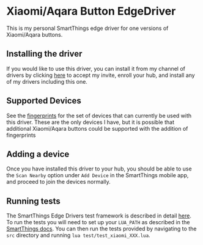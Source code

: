 # Xiaomi/Aqara Button EdgeDriver

This is my personal SmartThings edge driver for one versions of Xiaomi/Aqara buttons.

## Installing the driver

If you would like to use this driver, you can install
it from my channel of drivers by clicking
[here](https://api.smartthings.com/invitation-web/accept?id=68aadc42-709e-4cff-989f-e3bb760c32f8)
to accept my invite, enroll your hub, and install any of my drivers including this one.

## Supported Devices

See the [fingerprints](fingerprints.yml) for the set of devices that can currently be used
with this driver.  These are the only devices I have, but it is possible that additional Xiaomi/Aqara
buttons could be supported with the addition of fingerprints

## Adding a device

Once you have installed this driver to your hub, you should be able to use the `Scan Nearby` option
under `Add Device` in the SmartThings mobile app, and proceed to join the devices normally.

## Running tests

The SmartThings Edge Drivers test framework is described in detail
[here](https://developer-preview.smartthings.com/edge-device-drivers/driver_tests.html).  To run
the tests you will need to set up your `LUA_PATH` as described in the
[SmartThings docs](https://github.com/SmartThingsCommunity/SmartThingsEdgeDrivers#lua_path). You
can then run the tests provided by navigating to the `src` directory and running
`lua test/test_xiaomi_XXX.lua`.